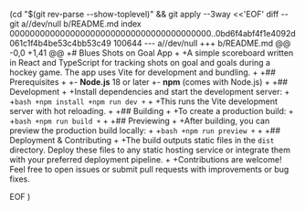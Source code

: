  (cd "$(git rev-parse --show-toplevel)" && git apply --3way <<'EOF' 
diff --git a//dev/null b/README.md
index 0000000000000000000000000000000000000000..0bd6f4abf4f1e4092d061c1f4b4be53c4bb53c49 100644
--- a//dev/null
+++ b/README.md
@@ -0,0 +1,41 @@
+# Blues Shots on Goal App
+
+A simple scoreboard written in React and TypeScript for tracking shots on goal and goals during a hockey game. The app uses Vite for development and bundling.
+
+## Prerequisites
+
+- **Node.js** 18 or later
+- **npm** (comes with Node.js)
+
+## Development
+
+Install dependencies and start the development server:
+
+```bash
+npm install
+npm run dev
+```
+
+This runs the Vite development server with hot reloading.
+
+## Building
+
+To create a production build:
+
+```bash
+npm run build
+```
+
+## Previewing
+
+After building, you can preview the production build locally:
+
+```bash
+npm run preview
+```
+
+## Deployment & Contributing
+
+The build outputs static files in the `dist` directory. Deploy these files to any static hosting service or integrate them with your preferred deployment pipeline.
+
+Contributions are welcome! Feel free to open issues or submit pull requests with improvements or bug fixes.
 
EOF
)
